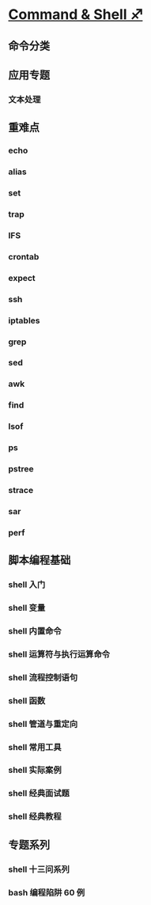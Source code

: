 # [**Command & Shell** ♐](command_shell/overview.md)


## 命令分类

## 应用专题
### 文本处理

## 重难点
### echo
### alias
### set
### trap
### IFS
### crontab
### expect
### ssh
### iptables
<!-- ### 正则表达式 -->
### grep
### sed
### awk
### find
### lsof
### ps 
### pstree
### strace
### sar
### perf

## 脚本编程基础

### shell 入门
### shell 变量
### shell 内置命令
### shell 运算符与执行运算命令
### shell 流程控制语句
### shell 函数
### shell 管道与重定向
### shell 常用工具
### shell 实际案例
### shell 经典面试题
### shell 经典教程

## 专题系列

### shell 十三问系列
### bash 编程陷阱 60 例


